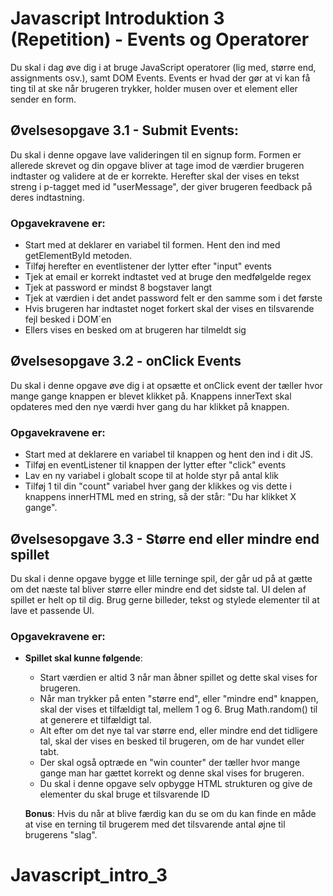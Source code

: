 # Javascript Introduktion 3 (Repetition) - Events og Operatorer

Du skal i dag øve dig i at bruge JavaScript operatorer (lig med, større end, assignments osv.), samt DOM Events. Events er hvad der gør at vi kan få ting til at ske når brugeren trykker, holder musen over et element eller sender en form.

## Øvelsesopgave 3.1 - Submit Events:

Du skal i denne opgave lave valideringen til en signup form. Formen er allerede skrevet og din opgave bliver at tage imod de værdier brugeren indtaster og validere at de er korrekte.
Herefter skal der vises en tekst streng i p-tagget med id "userMessage", der giver brugeren feedback på deres indtastning.

### Opgavekravene er:

- Start med at deklarer en variabel til formen. Hent den ind med getElementById metoden.
- Tilføj herefter en eventlistener der lytter efter "input" events
- Tjek at email er korrekt indtastet ved at bruge den medfølgelde regex
- Tjek at password er mindst 8 bogstaver langt
- Tjek at værdien i det andet password felt er den samme som i det første
- Hvis brugeren har indtastet noget forkert skal der vises en tilsvarende fejl besked i DOM´en
- Ellers vises en besked om at brugeren har tilmeldt sig

## Øvelsesopgave 3.2 - onClick Events

Du skal i denne opgave øve dig i at opsætte et onClick event der tæller hvor mange gange knappen er blevet klikket på. Knappens innerText skal opdateres med den nye værdi hver gang du har klikket på knappen.

### Opgavekravene er:

- Start med at deklarere en variabel til knappen og hent den ind i dit JS.
- Tilføj en eventListener til knappen der lytter efter "click" events
- Lav en ny variabel i globalt scope til at holde styr på antal klik
- Tilføj 1 til din "count" variabel hver gang der klikkes og vis dette i knappens innerHTML med en string, så der står: "Du har klikket X gange".

## Øvelsesopgave 3.3 - Større end eller mindre end spillet

Du skal i denne opgave bygge et lille terninge spil, der går ud på at gætte om det næste tal bliver større eller mindre end det sidste tal. UI delen af spillet er helt op til dig. Brug gerne billeder, tekst og stylede elementer til at lave et passende UI.

### Opgavekravene er:

- **Spillet skal kunne følgende**:

  - Start værdien er altid 3 når man åbner spillet og dette skal vises for brugeren.
  - Når man trykker på enten "større end", eller "mindre end" knappen, skal der vises et tilfældigt tal, mellem 1 og 6. Brug Math.random() til at generere et tilfældigt tal.
  - Alt efter om det nye tal var større end, eller mindre end det tidligere tal, skal der vises en besked til brugeren, om de har vundet eller tabt.
  - Der skal også optræde en "win counter" der tæller hvor mange gange man har gættet korrekt og denne skal vises for brugeren.
  - Du skal i denne opgave selv opbygge HTML strukturen og give de elementer du skal bruge et tilsvarende ID

  **Bonus**:
  Hvis du når at blive færdig kan du se om du kan finde en måde at vise en terning til brugerem med det tilsvarende antal øjne til brugerens "slag".
# Javascript_intro_3

